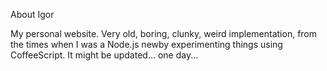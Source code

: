 About Igor

My personal website. Very old, boring, clunky, weird implementation, from the times when I was a Node.js newby experimenting things using CoffeeScript. It might be updated... one day...
